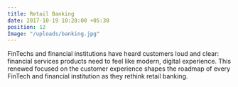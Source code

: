 ```yaml
---
title: Retail Banking
date: 2017-10-19 10:28:00 +05:30
position: 12
Image: "/uploads/banking.jpg"
---
```


FinTechs and financial institutions have heard customers loud and clear: financial services products need to feel like modern, digital experience. This renewed focused on the customer experience shapes the roadmap of every FinTech and financial institution as they rethink retail banking.